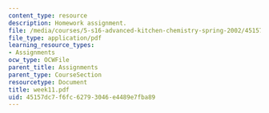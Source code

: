```yaml
---
content_type: resource
description: Homework assignment.
file: /media/courses/5-s16-advanced-kitchen-chemistry-spring-2002/45157dc7f6fc62793046e4489e7fba89_week11.pdf
file_type: application/pdf
learning_resource_types:
- Assignments
ocw_type: OCWFile
parent_title: Assignments
parent_type: CourseSection
resourcetype: Document
title: week11.pdf
uid: 45157dc7-f6fc-6279-3046-e4489e7fba89
---
```

